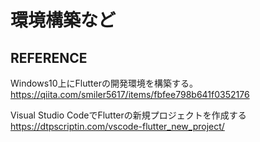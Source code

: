 # 環境構築など





## REFERENCE
Windows10上にFlutterの開発環境を構築する。
https://qiita.com/smiler5617/items/fbfee798b641f0352176

Visual Studio CodeでFlutterの新規プロジェクトを作成する
https://dtpscriptin.com/vscode-flutter_new_project/
